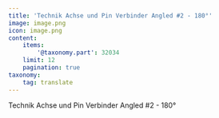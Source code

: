 ```yaml
---
title: 'Technik Achse und Pin Verbinder Angled #2 - 180°'
image: image.png
icon: image.png
content:
    items:
        '@taxonomy.part': 32034
    limit: 12
    pagination: true
taxonomy:
    tag: translate
---
```


Technik Achse und Pin Verbinder Angled #2 - 180°
